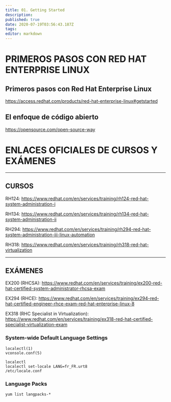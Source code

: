 ```yaml
---
title: 01. Getting Started
description: 
published: true
date: 2020-07-19T03:56:43.187Z
tags: 
editor: markdown
---
```


# PRIMEROS PASOS CON RED HAT ENTERPRISE LINUX

## Primeros pasos con Red Hat Enterprise Linux
https://access.redhat.com/products/red-hat-enterprise-linux#getstarted

## El enfoque de código abierto
https://opensource.com/open-source-way

# ENLACES OFICIALES DE CURSOS Y EXÁMENES

--------------
CURSOS
--------------
  RH124: https://www.redhat.com/en/services/training/rh124-red-hat-system-administration-i

  RH134: https://www.redhat.com/en/services/training/rh134-red-hat-system-administration-ii	

  RH294: https://www.redhat.com/en/services/training/rh294-red-hat-system-administration-iii-linux-automation

  RH318: https://www.redhat.com/en/services/training/rh318-red-hat-virtualization

-------------------
EXÁMENES
-------------------
  EX200 (RHCSA): https://www.redhat.com/en/services/training/ex200-red-hat-certified-system-administrator-rhcsa-exam

  EX294 (RHCE): https://www.redhat.com/en/services/training/ex294-red-hat-certified-engineer-rhce-exam-red-hat-enterprise-linux-8

  EX318 (RHC Specialist in Virtualization): https://www.redhat.com/en/services/training/ex318-red-hat-certified-specialist-virtualization-exam
  

### System-wide Default Language Settings
```
localectl(1)
vconsole.conf(5)

localectl
localectl set-locale LANG=fr_FR.urt8
/etc/locale.conf
```

### Language Packs
```
yum list langpacks-*
```





